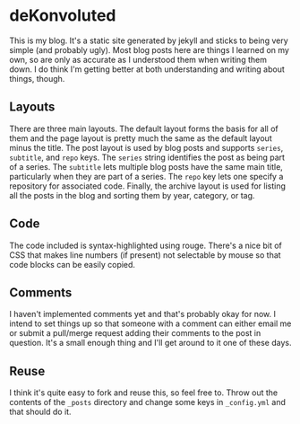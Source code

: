 # deKonvoluted

This is my blog.
It's a static site generated by jekyll and sticks to being very simple (and probably ugly).
Most blog posts here are things I learned on my own, so are only as accurate as I understood them when writing them down.
I do think I'm getting better at both understanding and writing about things, though.

## Layouts

There are three main layouts.
The default layout forms the basis for all of them and the page layout is pretty much the same as the default layout minus the title.
The post layout is used by blog posts and supports `series`, `subtitle`, and `repo` keys.
The `series` string identifies the post as being part of a series.
The `subtitle` lets multiple blog posts have the same main title, particularly when they are part of a series.
The `repo` key lets one specify a repository for associated code.
Finally, the archive layout is used for listing all the posts in the blog and sorting them by year, category, or tag.

## Code

The code included is syntax-highlighted using rouge.
There's a nice bit of CSS that makes line numbers (if present) not selectable by mouse so that code blocks can be easily copied.

## Comments

I haven't implemented comments yet and that's probably okay for now.
I intend to set things up so that someone with a comment can either email me or submit a pull/merge request adding their comments to the post in question.
It's a small enough thing and I'll get around to it one of these days.

## Reuse

I think it's quite easy to fork and reuse this, so feel free to.
Throw out the contents of the `_posts` directory and change some keys in `_config.yml` and that should do it.

